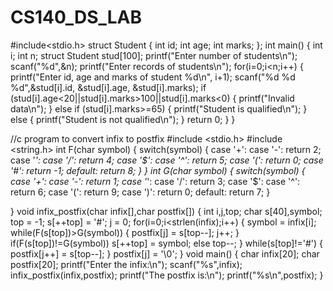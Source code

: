 # CS140_DS_LAB
#include<stdio.h>
struct Student {
    int id;
    int age;
    int marks;
};
int main()
{
    int i;
    int n;
    struct Student stud[100];
    printf("Enter number of students\n");
    scanf("%d",&n);
    printf("Enter records of students\n");
    for(i=0;i<n;i++)
    {
        printf("Enter id, age and marks of student %d\n", i+1);
        scanf("%d %d %d",&stud[i].id, &stud[i].age, &stud[i].marks);
        if (stud[i].age<20||stud[i].marks>100||stud[i].marks<0)
        {
          printf("Invalid data\n");
        }
        else if (stud[i].marks>=65)
        {
            printf("Student is qualified\n");
        }
        else
        {
         printf("Student is not qualified\n");
        }
        return 0;
    }
}

//c program to convert infix to postfix
#include <stdio.h>
#include <string.h>
int F(char symbol)
{
  switch(symbol)
  {
    case '+':
    case '-': return 2;
    case '*':
    case '/': return 4;
    case '$':
    case '^': return 5;
    case '(': return 0;
    case '#': return -1;
    default: return 8;
  }
}
int G(char symbol)
{
  switch(symbol)
  {
    case '+':
    case '-': return 1;
    case '*':
    case '/': return 3;
    case '$':
    case '^': return 6;
    case '(': return 9;
    case ')': return 0;
    default: return 7;
  }

}
void infix_postfix(char infix[],char postfix[])
{
  int i,j,top;
  char s[40],symbol;
  top = -1;
  s[++top] = '#';
  j = 0;
  for(i=0;i<strlen(infix);i++)
  {
    symbol = infix[i];
    while(F(s[top])>G(symbol))
    {
      postfix[j] = s[top--];
      j++;
    }
      if(F(s[top])!=G(symbol))
      s[++top] = symbol;
      else
      top--;
  }
    while(s[top]!='#')
    {
      postfix[j++] = s[top--];
    }
    postfix[j] = '\0';
}
  void main()
 {
    char infix[20];
    char postfix[20];
    printf("Enter the infix:\n");
    scanf("%s",infix);
    infix_postfix(infix,postfix);
    printf("The postfix is:\n");
    printf("%s\n",postfix);
  }

